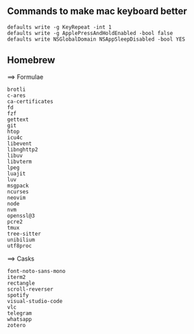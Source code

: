 ## Commands to make mac keyboard better
    defaults write -g KeyRepeat -int 1
    defaults write -g ApplePressAndHoldEnabled -bool false
    defaults write NSGlobalDomain NSAppSleepDisabled -bool YES
    
## Homebrew
==> Formulae

    brotli
    c-ares
    ca-certificates
    fd
    fzf
    gettext
    git
    htop
    icu4c
    libevent
    libnghttp2
    libuv
    libvterm
    lpeg
    luajit
    luv
    msgpack
    ncurses
    neovim
    node
    nvm
    openssl@3
    pcre2
    tmux
    tree-sitter
    unibilium
    utf8proc
    
==> Casks

    font-noto-sans-mono
    iterm2
    rectangle
    scroll-reverser
    spotify
    visual-studio-code
    vlc
    telegram
    whatsapp
    zotero
